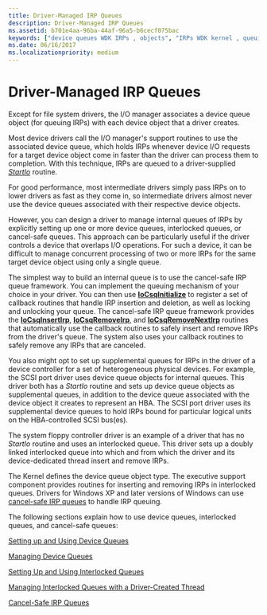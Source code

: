 ```yaml
---
title: Driver-Managed IRP Queues
description: Driver-Managed IRP Queues
ms.assetid: b701e4aa-96ba-44af-96a5-b6cecf075bac
keywords: ["device queues WDK IRPs , objects", "IRPs WDK kernel , queuing", "queuing IRPs", "dequeuing IRPs", "internal IRP queues WDK kernel", "cancel-safe IRP queues WDK kernel", "driver-managed IRP queues WDK kernel", "supplemental IRP queues WDK kernel", "interlocked IRP queues WDK kernel", "device queues WDK IRPs", "device queues WDK IRPs , about device queues"]
ms.date: 06/16/2017
ms.localizationpriority: medium
---
```


# Driver-Managed IRP Queues





Except for file system drivers, the I/O manager associates a device queue object (for queuing IRPs) with each device object that a driver creates.

Most device drivers call the I/O manager's support routines to use the associated device queue, which holds IRPs whenever device I/O requests for a target device object come in faster than the driver can process them to completion. With this technique, IRPs are queued to a driver-supplied [*StartIo*](https://docs.microsoft.com/windows-hardware/drivers/ddi/content/wdm/nc-wdm-driver_startio) routine.

For good performance, most intermediate drivers simply pass IRPs on to lower drivers as fast as they come in, so intermediate drivers almost never use the device queues associated with their respective device objects.

However, you can design a driver to manage internal queues of IRPs by explicitly setting up one or more device queues, interlocked queues, or cancel-safe queues. This approach can be particularly useful if the driver controls a device that overlaps I/O operations. For such a device, it can be difficult to manage concurrent processing of two or more IRPs for the same target device object using only a single queue.

The simplest way to build an internal queue is to use the cancel-safe IRP queue framework. You can implement the queuing mechanism of your choice in your driver. You can then use [**IoCsqInitialize**](https://docs.microsoft.com/windows-hardware/drivers/ddi/content/wdm/nf-wdm-iocsqinitialize) to register a set of callback routines that handle IRP insertion and deletion, as well as locking and unlocking your queue. The cancel-safe IRP queue framework provides the [**IoCsqInsertIrp**](https://docs.microsoft.com/windows-hardware/drivers/ddi/content/wdm/nf-wdm-iocsqinsertirp), [**IoCsqRemoveIrp**](https://docs.microsoft.com/windows-hardware/drivers/ddi/content/wdm/nf-wdm-iocsqremoveirp), and [**IoCsqRemoveNextIrp**](https://docs.microsoft.com/windows-hardware/drivers/ddi/content/wdm/nf-wdm-iocsqremovenextirp) routines that automatically use the callback routines to safely insert and remove IRPs from the driver's queue. The system also uses your callback routines to safely remove any IRPs that are canceled.

You also might opt to set up supplemental queues for IRPs in the driver of a device controller for a set of heterogeneous physical devices. For example, the SCSI port driver uses device queue objects for internal queues. This driver both has a *StartIo* routine and sets up device queue objects as supplemental queues, in addition to the device queue associated with the device object it creates to represent an HBA. The SCSI port driver uses its supplemental device queues to hold IRPs bound for particular logical units on the HBA-controlled SCSI bus(es).

The system floppy controller driver is an example of a driver that has no *StartIo* routine and uses an interlocked queue. This driver sets up a doubly linked interlocked queue into which and from which the driver and its device-dedicated thread insert and remove IRPs.

The Kernel defines the device queue object type. The executive support component provides routines for inserting and removing IRPs in interlocked queues. Drivers for Windows XP and later versions of Windows can use [cancel-safe IRP queues](cancel-safe-irp-queues.md) to handle IRP queuing.

The following sections explain how to use device queues, interlocked queues, and cancel-safe queues:

[Setting up and Using Device Queues](setting-up-and-using-device-queues.md)

[Managing Device Queues](managing-device-queues.md)

[Setting Up and Using Interlocked Queues](setting-up-and-using-interlocked-queues.md)

[Managing Interlocked Queues with a Driver-Created Thread](managing-interlocked-queues-with-a-driver-created-thread.md)

[Cancel-Safe IRP Queues](cancel-safe-irp-queues.md)

 

 




